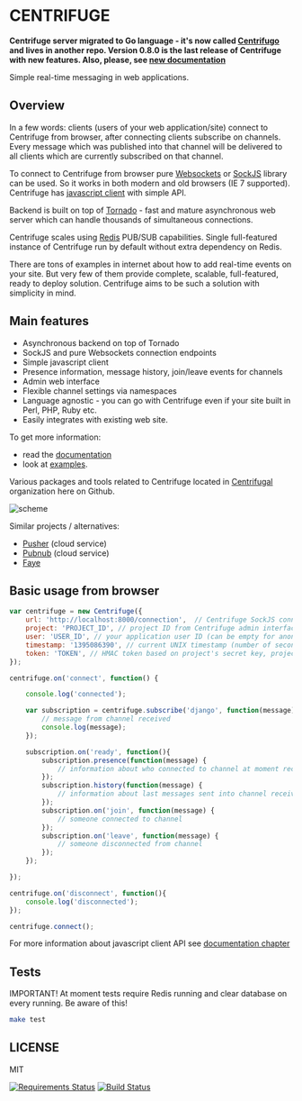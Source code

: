 CENTRIFUGE
==========

**Centrifuge server migrated to Go language - it's now called [Centrifugo](https://github.com/centrifugal/centrifugo) and lives in another repo. Version
0.8.0 is the last release of Centrifuge with new features. Also, please, see [new documentation](http://fzambia.gitbooks.io/centrifugal/content/)**

Simple real-time messaging in web applications.

Overview
--------

In a few words: clients (users of your web application/site) connect to Centrifuge from browser,
after connecting clients subscribe on channels. Every message which was published into that
channel will be delivered to all clients which are currently subscribed on that channel.

To connect to Centrifuge from browser pure [Websockets](http://en.wikipedia.org/wiki/WebSocket)
or [SockJS](https://github.com/sockjs/sockjs-client) library can be used. So it works in both
modern and old browsers (IE 7 supported). Centrifuge has [javascript client](https://github.com/centrifugal/centrifuge-js/) with simple API.

Backend is built on top of [Tornado](http://www.tornadoweb.org/en/stable/) - fast and mature
asynchronous web server which can handle thousands of simultaneous connections.

Centrifuge scales using [Redis](http://redis.io/) PUB/SUB capabilities.
Single full-featured instance of Centrifuge run by default without extra dependency
on Redis.

There are tons of examples in internet about how to add real-time events on your site. But very few
of them provide complete, scalable, full-featured, ready to deploy solution. Centrifuge aims to be
such a solution with simplicity in mind.


Main features
-------------

* Asynchronous backend on top of Tornado
* SockJS and pure Websockets connection endpoints
* Simple javascript client
* Presence information, message history, join/leave events for channels
* Admin web interface
* Flexible channel settings via namespaces
* Language agnostic - you can go with Centrifuge even if your site built in Perl, PHP, Ruby etc.
* Easily integrates with existing web site.

To get more information:

* read the [documentation](https://centrifuge.readthedocs.org/en/latest/)
* look at [examples](https://github.com/centrifugal/centrifuge/tree/master/examples).

Various packages and tools related to Centrifuge located in [Centrifugal](https://github.com/centrifugal)
organization here on Github.

![scheme](https://raw.github.com/centrifugal/centrifuge/master/docs/content/img/centrifuge.png "scheme")

Similar projects / alternatives:

* [Pusher](http://pusher.com/) (cloud service)
* [Pubnub](http://www.pubnub.com/) (cloud service)
* [Faye](http://faye.jcoglan.com/)


Basic usage from browser
------------------------

```javascript
var centrifuge = new Centrifuge({
    url: 'http://localhost:8000/connection',  // Centrifuge SockJS connection endpoint
    project: 'PROJECT_ID', // project ID from Centrifuge admin interface
    user: 'USER_ID', // your application user ID (can be empty for anonymous access)
    timestamp: '1395086390', // current UNIX timestamp (number of seconds as string)
    token: 'TOKEN', // HMAC token based on project's secret key, project ID, user ID and timestamp
});

centrifuge.on('connect', function() {

    console.log('connected');

    var subscription = centrifuge.subscribe('django', function(message) {
        // message from channel received
        console.log(message);
    });

    subscription.on('ready', function(){
        subscription.presence(function(message) {
            // information about who connected to channel at moment received
        });
        subscription.history(function(message) {
            // information about last messages sent into channel received
        });
        subscription.on('join', function(message) {
            // someone connected to channel
        });
        subscription.on('leave', function(message) {
            // someone disconnected from channel
        });
    });

});

centrifuge.on('disconnect', function(){
    console.log('disconnected');
});

centrifuge.connect();
```

For more information about javascript client API see [documentation chapter](https://centrifuge.readthedocs.org/en/latest/content/client_api.html)

Tests
-----

IMPORTANT! At moment tests require Redis running and clear database on every running. Be aware of this!

```bash
make test
```

LICENSE
-------

MIT

[![Requirements Status](https://requires.io/github/centrifugal/centrifuge/requirements.png?branch=master)](https://requires.io/github/centrifugal/centrifuge/requirements/?branch=master)
[![Build Status](https://travis-ci.org/centrifugal/centrifuge.svg?branch=master)](https://travis-ci.org/centrifugal/centrifuge)